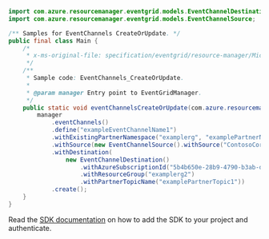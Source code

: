 ```java
import com.azure.resourcemanager.eventgrid.models.EventChannelDestination;
import com.azure.resourcemanager.eventgrid.models.EventChannelSource;

/** Samples for EventChannels CreateOrUpdate. */
public final class Main {
    /*
     * x-ms-original-file: specification/eventgrid/resource-manager/Microsoft.EventGrid/preview/2021-10-15-preview/examples/EventChannels_CreateOrUpdate.json
     */
    /**
     * Sample code: EventChannels_CreateOrUpdate.
     *
     * @param manager Entry point to EventGridManager.
     */
    public static void eventChannelsCreateOrUpdate(com.azure.resourcemanager.eventgrid.EventGridManager manager) {
        manager
            .eventChannels()
            .define("exampleEventChannelName1")
            .withExistingPartnerNamespace("examplerg", "examplePartnerNamespaceName1")
            .withSource(new EventChannelSource().withSource("ContosoCorp.Accounts.User1"))
            .withDestination(
                new EventChannelDestination()
                    .withAzureSubscriptionId("5b4b650e-28b9-4790-b3ab-ddbd88d727c4")
                    .withResourceGroup("examplerg2")
                    .withPartnerTopicName("examplePartnerTopic1"))
            .create();
    }
}
```

Read the [SDK documentation](https://github.com/Azure/azure-sdk-for-java/blob/azure-resourcemanager-eventgrid_1.2.0-beta.2/sdk/eventgrid/azure-resourcemanager-eventgrid/README.md) on how to add the SDK to your project and authenticate.
